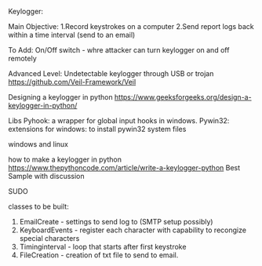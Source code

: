 Keylogger:

Main Objective:
1.Record keystrokes on a computer
2.Send report logs back within a time interval (send to an email)

To Add:
On/Off switch - whre attacker can turn keylogger on and off remotely 

Advanced Level: 
Undetectable keylogger through USB or trojan
https://github.com/Veil-Framework/Veil

Designing a keylogger in python
https://www.geeksforgeeks.org/design-a-keylogger-in-python/

Libs 
Pyhook: a wrapper for global input hooks in windows. 
Pywin32: extensions for windows: to install pywin32 system files

windows and linux 

how to make a keylogger in python 
https://www.thepythoncode.com/article/write-a-keylogger-python
Best Sample with discussion

SUDO 

classes to be built:
1. EmailCreate - settings to send log to (SMTP setup possibly)
2. KeyboardEvents - register each character with capability to recongize special characters 
3. Timinginterval - loop that starts after first keystroke 
4. FileCreation - creation of txt file to send to email.
